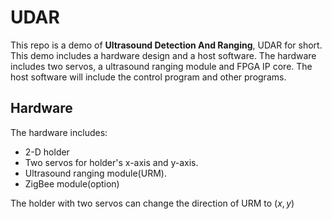 # UDAR

This repo is a demo of **Ultrasound Detection And Ranging**, UDAR for short.
This demo includes a hardware design and a host software.
The hardware includes two servos, a ultrasound ranging module and FPGA IP core.
The host software will include the control program and other programs.

## Hardware

The hardware includes:

* 2-D holder
* Two servos for holder's x-axis and y-axis.
* Ultrasound ranging module(URM).
* ZigBee module(option)

The holder with two servos can change the direction of URM to $(x,y)$

